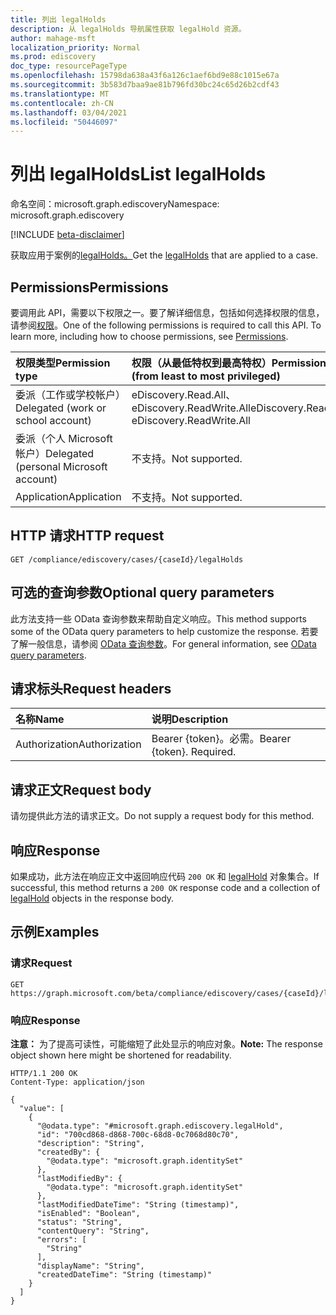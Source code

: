 ```yaml
---
title: 列出 legalHolds
description: 从 legalHolds 导航属性获取 legalHold 资源。
author: mahage-msft
localization_priority: Normal
ms.prod: ediscovery
doc_type: resourcePageType
ms.openlocfilehash: 15798da638a43f6a126c1aef6bd9e88c1015e67a
ms.sourcegitcommit: 3b583d7baa9ae81b796fd30bc24c65d26b2cdf43
ms.translationtype: MT
ms.contentlocale: zh-CN
ms.lasthandoff: 03/04/2021
ms.locfileid: "50446097"
---
```

# <a name="list-legalholds"></a><span data-ttu-id="700b5-103">列出 legalHolds</span><span class="sxs-lookup"><span data-stu-id="700b5-103">List legalHolds</span></span>

<span data-ttu-id="700b5-104">命名空间：microsoft.graph.ediscovery</span><span class="sxs-lookup"><span data-stu-id="700b5-104">Namespace: microsoft.graph.ediscovery</span></span>

[!INCLUDE [beta-disclaimer](../../includes/beta-disclaimer.md)]

<span data-ttu-id="700b5-105">获取应用于案例的[legalHolds。](../resources/ediscovery-legalhold.md)</span><span class="sxs-lookup"><span data-stu-id="700b5-105">Get the [legalHolds](../resources/ediscovery-legalhold.md) that are applied to a case.</span></span>

## <a name="permissions"></a><span data-ttu-id="700b5-106">Permissions</span><span class="sxs-lookup"><span data-stu-id="700b5-106">Permissions</span></span>

<span data-ttu-id="700b5-p101">要调用此 API，需要以下权限之一。要了解详细信息，包括如何选择权限的信息，请参阅[权限](/graph/permissions-reference)。</span><span class="sxs-lookup"><span data-stu-id="700b5-p101">One of the following permissions is required to call this API. To learn more, including how to choose permissions, see [Permissions](/graph/permissions-reference).</span></span>

|<span data-ttu-id="700b5-109">权限类型</span><span class="sxs-lookup"><span data-stu-id="700b5-109">Permission type</span></span>|<span data-ttu-id="700b5-110">权限（从最低特权到最高特权）</span><span class="sxs-lookup"><span data-stu-id="700b5-110">Permissions (from least to most privileged)</span></span>|
|:---|:---|
|<span data-ttu-id="700b5-111">委派（工作或学校帐户）</span><span class="sxs-lookup"><span data-stu-id="700b5-111">Delegated (work or school account)</span></span>|<span data-ttu-id="700b5-112">eDiscovery.Read.All、eDiscovery.ReadWrite.All</span><span class="sxs-lookup"><span data-stu-id="700b5-112">eDiscovery.Read.All, eDiscovery.ReadWrite.All</span></span>|
|<span data-ttu-id="700b5-113">委派（个人 Microsoft 帐户）</span><span class="sxs-lookup"><span data-stu-id="700b5-113">Delegated (personal Microsoft account)</span></span>|<span data-ttu-id="700b5-114">不支持。</span><span class="sxs-lookup"><span data-stu-id="700b5-114">Not supported.</span></span>|
|<span data-ttu-id="700b5-115">Application</span><span class="sxs-lookup"><span data-stu-id="700b5-115">Application</span></span>|<span data-ttu-id="700b5-116">不支持。</span><span class="sxs-lookup"><span data-stu-id="700b5-116">Not supported.</span></span>|

## <a name="http-request"></a><span data-ttu-id="700b5-117">HTTP 请求</span><span class="sxs-lookup"><span data-stu-id="700b5-117">HTTP request</span></span>

<!-- {
  "blockType": "ignored"
}
-->

``` http
GET /compliance/ediscovery/cases/{caseId}/legalHolds
```

## <a name="optional-query-parameters"></a><span data-ttu-id="700b5-118">可选的查询参数</span><span class="sxs-lookup"><span data-stu-id="700b5-118">Optional query parameters</span></span>

<span data-ttu-id="700b5-119">此方法支持一些 OData 查询参数来帮助自定义响应。</span><span class="sxs-lookup"><span data-stu-id="700b5-119">This method supports some of the OData query parameters to help customize the response.</span></span> <span data-ttu-id="700b5-120">若要了解一般信息，请参阅 [OData 查询参数](/graph/query-parameters)。</span><span class="sxs-lookup"><span data-stu-id="700b5-120">For general information, see [OData query parameters](/graph/query-parameters).</span></span>

## <a name="request-headers"></a><span data-ttu-id="700b5-121">请求标头</span><span class="sxs-lookup"><span data-stu-id="700b5-121">Request headers</span></span>

|<span data-ttu-id="700b5-122">名称</span><span class="sxs-lookup"><span data-stu-id="700b5-122">Name</span></span>|<span data-ttu-id="700b5-123">说明</span><span class="sxs-lookup"><span data-stu-id="700b5-123">Description</span></span>|
|:---|:---|
|<span data-ttu-id="700b5-124">Authorization</span><span class="sxs-lookup"><span data-stu-id="700b5-124">Authorization</span></span>|<span data-ttu-id="700b5-p103">Bearer {token}。必需。</span><span class="sxs-lookup"><span data-stu-id="700b5-p103">Bearer {token}. Required.</span></span>|

## <a name="request-body"></a><span data-ttu-id="700b5-127">请求正文</span><span class="sxs-lookup"><span data-stu-id="700b5-127">Request body</span></span>

<span data-ttu-id="700b5-128">请勿提供此方法的请求正文。</span><span class="sxs-lookup"><span data-stu-id="700b5-128">Do not supply a request body for this method.</span></span>

## <a name="response"></a><span data-ttu-id="700b5-129">响应</span><span class="sxs-lookup"><span data-stu-id="700b5-129">Response</span></span>

<span data-ttu-id="700b5-130">如果成功，此方法在响应正文中返回响应代码 `200 OK` 和 [legalHold](../resources/ediscovery-legalhold.md) 对象集合。</span><span class="sxs-lookup"><span data-stu-id="700b5-130">If successful, this method returns a `200 OK` response code and a collection of [legalHold](../resources/ediscovery-legalhold.md) objects in the response body.</span></span>

## <a name="examples"></a><span data-ttu-id="700b5-131">示例</span><span class="sxs-lookup"><span data-stu-id="700b5-131">Examples</span></span>

### <a name="request"></a><span data-ttu-id="700b5-132">请求</span><span class="sxs-lookup"><span data-stu-id="700b5-132">Request</span></span>

<!-- {
  "blockType": "request",
  "name": "list_legalhold"
}
-->

``` http
GET https://graph.microsoft.com/beta/compliance/ediscovery/cases/{caseId}/legalHolds
```

### <a name="response"></a><span data-ttu-id="700b5-133">响应</span><span class="sxs-lookup"><span data-stu-id="700b5-133">Response</span></span>

<span data-ttu-id="700b5-134">**注意：** 为了提高可读性，可能缩短了此处显示的响应对象。</span><span class="sxs-lookup"><span data-stu-id="700b5-134">**Note:** The response object shown here might be shortened for readability.</span></span>
<!-- {
  "blockType": "response",
  "truncated": true,
  "@odata.type": "Collection(microsoft.graph.ediscovery.legalHold)"
}
-->

``` http
HTTP/1.1 200 OK
Content-Type: application/json

{
  "value": [
    {
      "@odata.type": "#microsoft.graph.ediscovery.legalHold",
      "id": "700cd868-d868-700c-68d8-0c7068d80c70",
      "description": "String",
      "createdBy": {
        "@odata.type": "microsoft.graph.identitySet"
      },
      "lastModifiedBy": {
        "@odata.type": "microsoft.graph.identitySet"
      },
      "lastModifiedDateTime": "String (timestamp)",
      "isEnabled": "Boolean",
      "status": "String",
      "contentQuery": "String",
      "errors": [
        "String"
      ],
      "displayName": "String",
      "createdDateTime": "String (timestamp)"
    }
  ]
}
```
